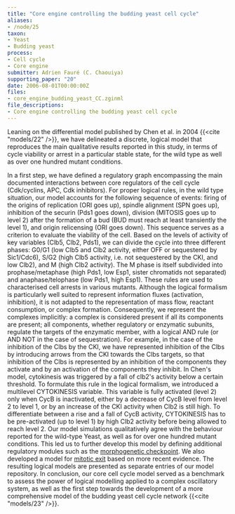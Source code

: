 ```yaml
---
title: "Core engine controlling the budding yeast cell cycle"
aliases:
- /node/25
taxon: 
- Yeast
- Budding yeast
process: 
- Cell cycle
- Core engine
submitter: Adrien Fauré (C. Chaouiya)
supporting_paper: "20"
date: 2006-08-01T00:00:00Z
files: 
- core_engine_budding_yeast_CC.zginml
file_descriptions: 
- Core engine controlling the budding yeast cell cycle
---
```



Leaning on the differential model published by Chen et al. in 2004 {{<cite "models/22" />}},
we have delineated a discrete, logical model that reproduces the main qualitative
results reported in this study, in terms of cycle viability or arrest in a
particular stable state, for the wild type as well as over one hundred mutant
conditions.

In a first step, we have defined a regulatory graph encompassing the main
documented interactions between core regulators of the cell cycle (Cdk/cyclins,
APC, Cdk inhibitors).
For proper logical rules, in the wild type situation, our model accounts for
the following sequence of events: firing of the origins of replication (ORI
goes up), spindle alignment (SPN goes up), inhibition of the securin (Pds1
goes down), division (MITOSIS goes up to level 2) after the formation of a bud
(BUD must reach at least transiently the level 1), and origin relicensing (ORI
goes down). This sequence serves as a criterion to evaluate the viability of
the cell. Based on the levels of activity of key variables (Clb5, Clb2, Pds1),
we can divide the cycle into three different phases: G0/G1 (low Clb5 and Clb2
activity, either OFF or sequestered by Sic1/Cdc6), S/G2 (high Clb5 activity,
i.e. not sequestered by the CKI, and low Clb2), and M (high Clb2 activity).
The M phase is itself subdivided into prophase/metaphase (high Pds1, low Esp1,
sister chromatids not separated) and anaphase/telophase (low Pds1, high Esp1).
These rules are used to characterised cell arrests in various mutants.
Although the logical formalism is particularly well suited to represent
information fluxes (activation, inhibition), it is not adapted to the
representation of mass flow, reactant consumption, or complex formation.
Consequently, we represent the complexes implicitly: a complex is considered
present if all its components are present; all components, whether regulatory
or enzymatic subunits, regulate the targets of the enzymatic member, with a
logical AND rule (or AND NOT in the case of sequestration). For example, in
the case of the inhibition of the Clbs by the CKI, we have represented
inhibition of the Clbs by introducing arrows from the CKI towards the Clbs
targets, so that inhibition of the Clbs is represented by an inhibition of the
components they activate and by an activation of the components they inhibit.
In Chen's model, cytokinesis was triggered by a fall of clb2's activity below
a certain threshold. To formulate this rule in the logical formalism, we
introduced a multilevel CYTOKINESIS variable. This variable is fully activated
(level 2) only when CycB is inactivated, either by a decrease of CycB level
from level 2 to level 1, or by an increase of the CKI activity when Clb2 is
still high. To differentiate between a rise and a fall of CycB activity,
CYTOKINESIS has to be pre-activated (up to level 1) by high Clb2 activity
before being allowed to reach level 2. Our model simulations qualitatively
agree with the behaviour reported for the wild-type Yeast, as well as for over
one hundred mutant conditions. This led us to further develop this model by
defining additional regulatory modules such as the [morphogenetic
checkpoint](../26). We also developed a model for [mitotic exit](../29) based on
more recent evidence. The resulting logical models are presented as separate
entries of our model repository. In conclusion, our core cell cycle model
served as a benchmark to assess the power of logical modelling applied to a
complex oscillatory system, as well as the first step towards the development
of a more comprehensive model of the budding yeast cell cycle network
{{<cite "models/23" />}}.

